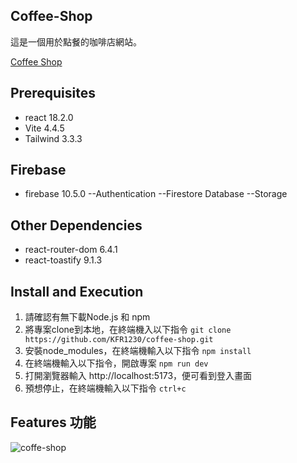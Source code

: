 ## Coffee-Shop

這是一個用於點餐的咖啡店網站。

[Coffee Shop](https://kfr1230.github.io/coffee-shop/)

## Prerequisites
- react 18.2.0
- Vite 4.4.5
- Tailwind 3.3.3

## Firebase 
- firebase 10.5.0
  --Authentication
  --Firestore Database
  --Storage

## Other Dependencies
- react-router-dom 6.4.1
- react-toastify 9.1.3

## Install and Execution
1. 請確認有無下載Node.js 和 npm
2. 將專案clone到本地，在終端機入以下指令
`git clone https://github.com/KFR1230/coffee-shop.git`
3. 安裝node_modules，在終端機輸入以下指令
  `npm install`
4. 在終端機輸入以下指令，開啟專案
  `npm run dev`
5. 打開瀏覽器輸入 http://localhost:5173，便可看到登入畫面
6. 預想停止，在終端機輸入以下指令
  `ctrl+c`
## Features 功能
![coffe-shop](https://github.com/KFR1230/coffee-shop/assets/123913307/3966e7da-a2cf-4789-a1a0-c3d8005dc415)
